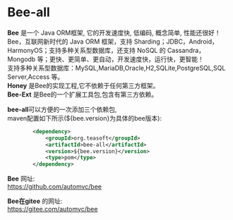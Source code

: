 
Bee-all
=========
**Bee** 是一个 Java ORM框架, 它的开发速度快, 低编码, 概念简单, 性能还很好！  
Bee，互联网新时代的 Java ORM 框架，支持 Sharding；JDBC，Android，HarmonyOS；支持多种关系型数据库，还支持 NoSQL 的 Cassandra，Mongodb 等；更快、更简单、更自动，开发速度快，运行快，更智能！  
支持多种关系型数据库：MySQL,MariaDB,Oracle,H2,SQLite,PostgreSQL,SQL Server,Access 等。     
**Honey** 是Bee的实现工程,它不依赖于任何第三方框架。  
**Bee-Ext** 是Bee的一个扩展工具包,包含有第三方依赖。  

**bee-all**可以方便的一次添加三个依赖包,  
maven配置如下所示(${bee.version}为具体的bee版本):	

```xml
		<dependency>
			<groupId>org.teasoft</groupId>
			<artifactId>bee-all</artifactId>
			<version>${bee.version}</version>
			<type>pom</type>
		</dependency>
```


**Bee** 网址:  
https://github.com/automvc/bee  

**Bee在gitee** 的网址:  
https://gitee.com/automvc/bee
